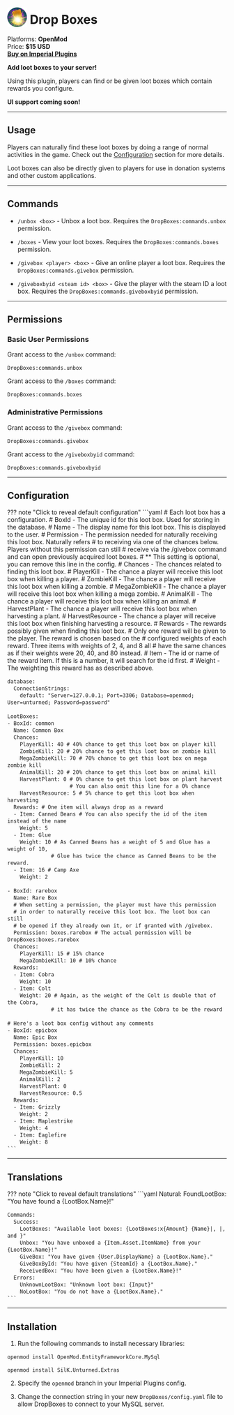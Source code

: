 # <img src="/assets/images/plugins/dropboxes/logo.png" width="45" style="vertical-align: bottom;"/> Drop Boxes

Platforms: **OpenMod**  
Price: **$15 USD**  
**[Buy on Imperial Plugins](https://imperialplugins.com/Unturned/Products/DropBoxes)**

**Add loot boxes to your server!**

Using this plugin, players can find or be given loot boxes which contain rewards you configure.

**UI support coming soon!**

***

## Usage

Players can naturally find these loot boxes by doing a range of normal activities in the game. Check out the [Configuration](#configuration) section for more details.

Loot boxes can also be directly given to players for use in donation systems and other custom applications.

***

## Commands

- `/unbox <box>` - Unbox a loot box.
  Requires the `DropBoxes:commands.unbox` permission.

- `/boxes` - View your loot boxes.
  Requires the `DropBoxes:commands.boxes` permission.

- `/givebox <player> <box>` - Give an online player a loot box.
  Requires the `DropBoxes:commands.givebox` permission.

- `/giveboxbyid <steam id> <box>` - Give the player with the steam ID a loot box.
  Requires the `DropBoxes:commands.giveboxbyid` permission.

***

## Permissions

### Basic User Permissions

Grant access to the `/unbox` command:
```
DropBoxes:commands.unbox
```

Grant access to the `/boxes` command:
```
DropBoxes:commands.boxes
```

### Administrative Permissions

Grant access to the `/givebox` command:
```
DropBoxes:commands.givebox
```

Grant access to the `/giveboxbyid` command:
```
DropBoxes:commands.giveboxbyid
```

***

## Configuration

??? note "Click to reveal default configuration"
    ```yaml
    # Each loot box has a configuration.
    # BoxId - The unique id for this loot box. Used for storing in the database.
    # Name - The display name for this loot box. This is displayed to the user.
    # Permission - The permission needed for naturally receiving this loot box. Naturally refers
    #   to receiving via one of the chances below. Players without this permission can still
    #   receive via the /givebox command and can open previously acquired loot boxes.
    #   ** This setting is optional, you can remove this line in the config.
    # Chances - The chances related to finding this loot box.
    #   PlayerKill - The chance a player will receive this loot box when killing a player.
    #   ZombieKill - The chance a player will receive this loot box when killing a zombie.
    #   MegaZombieKill - The chance a player will receive this loot box when killing a mega zombie.
    #   AnimalKill - The chance a player will receive this loot box when killing an animal.
    #   HarvestPlant - The chance a player will receive this loot box when harvesting a plant.
    #   HarvestResource - The chance a player will receive this loot box when finishing harvesting a resource.
    # Rewards - The rewards possibly given when finding this loot box.
    #   Only one reward will be given to the player. The reward is chosen based on the
    #   configured weights of each reward. Three items with weights of 2, 4, and 8 all
    #   have the same chances as if their weights were 20, 40, and 80 instead.
    #   Item - The id or name of the reward item. If this is a number, it will search for the id first.
    #   Weight - The weighting this reward has as described above.

    database:
      ConnectionStrings:
        default: "Server=127.0.0.1; Port=3306; Database=openmod; User=unturned; Password=password"

    LootBoxes:
    - BoxId: common
      Name: Common Box
      Chances:
        PlayerKill: 40 # 40% chance to get this loot box on player kill
        ZombieKill: 20 # 20% chance to get this loot box on zombie kill
        MegaZombieKill: 70 # 70% chance to get this loot box on mega zombie kill
        AnimalKill: 20 # 20% chance to get this loot box on animal kill
        HarvestPlant: 0 # 0% chance to get this loot box on plant harvest
                        # You can also omit this line for a 0% chance
        HarvestResource: 5 # 5% chance to get this loot box when harvesting
      Rewards: # One item will always drop as a reward
      - Item: Canned Beans # You can also specify the id of the item instead of the name
        Weight: 5
      - Item: Glue
        Weight: 10 # As Canned Beans has a weight of 5 and Glue has a weight of 10,
                  # Glue has twice the chance as Canned Beans to be the reward.
      - Item: 16 # Camp Axe
        Weight: 2

    - BoxId: rarebox
      Name: Rare Box
      # When setting a permission, the player must have this permission
      # in order to naturally receive this loot box. The loot box can still
      # be opened if they already own it, or if granted with /givebox.
      Permission: boxes.rarebox # The actual permission will be DropBoxes:boxes.rarebox
      Chances:
        PlayerKill: 15 # 15% chance
        MegaZombieKill: 10 # 10% chance
      Rewards:
      - Item: Cobra
        Weight: 10
      - Item: Colt
        Weight: 20 # Again, as the weight of the Colt is double that of the Cobra,
                  # it has twice the chance as the Cobra to be the reward

    # Here's a loot box config without any comments
    - BoxId: epicbox
      Name: Epic Box
      Permission: boxes.epicbox
      Chances:
        PlayerKill: 10
        ZombieKill: 2
        MegaZombieKill: 5
        AnimalKill: 2
        HarvestPlant: 0
        HarvestResource: 0.5
      Rewards:
      - Item: Grizzly
        Weight: 2
      - Item: Maplestrike
        Weight: 4
      - Item: Eaglefire
        Weight: 8
    ```

***

## Translations

??? note "Click to reveal default translations"
    ```yaml
    Natural:
      FoundLootBox: "You have found a {LootBox.Name}!"

    Commands:
      Success:
        LootBoxes: "Available loot boxes: {LootBoxes:x{Amount} {Name}|, |, and }"
        Unbox: "You have unboxed a {Item.Asset.ItemName} from your {LootBox.Name}!"
        GiveBox: "You have given {User.DisplayName} a {LootBox.Name}."
        GiveBoxById: "You have given {SteamId} a {LootBox.Name}."
        ReceivedBox: "You have been given a {LootBox.Name}!"
      Errors:
        UnknownLootBox: "Unknown loot box: {Input}"
        NoLootBox: "You do not have a {LootBox.Name}."
    ```

***

## Installation

1. Run the following commands to install necessary libraries:
  ```
  openmod install OpenMod.EntityFrameworkCore.MySql
  ```
  ```
  openmod install SilK.Unturned.Extras
  ```

2. Specify the `openmod` branch in your Imperial Plugins config.

3. Change the connection string in your new `DropBoxes/config.yaml` file to allow DropBoxes to connect to your MySQL server.